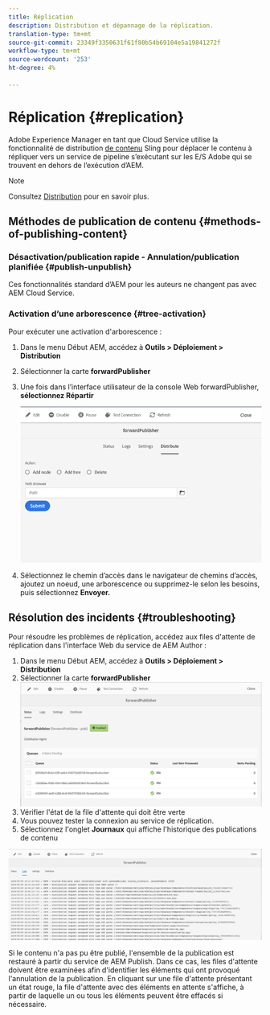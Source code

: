 ```yaml
---
title: Réplication
description: Distribution et dépannage de la réplication.
translation-type: tm+mt
source-git-commit: 23349f3350631f61f80b54b69104e5a19841272f
workflow-type: tm+mt
source-wordcount: '253'
ht-degree: 4%

---
```



# Réplication {#replication}

Adobe Experience Manager en tant que Cloud Service utilise la fonctionnalité de distribution [de contenu](https://sling.apache.org/documentation/bundles/content-distribution.html) Sling pour déplacer le contenu à répliquer vers un service de pipeline s’exécutant sur les E/S Adobe qui se trouvent en dehors de l’exécution d’AEM.

>[!NOTE]
>
>Consultez [Distribution](/help/core-concepts/architecture.md#content-distribution) pour en savoir plus.

## Méthodes de publication de contenu {#methods-of-publishing-content}

### Désactivation/publication rapide - Annulation/publication planifiée {#publish-unpublish}

Ces fonctionnalités standard d’AEM pour les auteurs ne changent pas avec AEM Cloud Service.

### Activation d’une arborescence {#tree-activation}

Pour exécuter une activation d&#39;arborescence :

1. Dans le menu Début AEM, accédez à **Outils > Déploiement > Distribution**
2. Sélectionner la carte **forwardPublisher**
3. Une fois dans l’interface utilisateur de la console Web forwardPublisher, **sélectionnez Répartir**

   ![](assets/distribute.png "DistributeDistribute")
4. Sélectionnez le chemin d’accès dans le navigateur de chemins d’accès, ajoutez un noeud, une arborescence ou supprimez-le selon les besoins, puis sélectionnez **Envoyer.**

## Résolution des incidents {#troubleshooting}

Pour résoudre les problèmes de réplication, accédez aux files d&#39;attente de réplication dans l&#39;interface Web du service de AEM Author :

1. Dans le menu Début AEM, accédez à **Outils > Déploiement > Distribution**
2. Sélectionner la carte **forwardPublisher**
   ![](assets/status.png "StatusStatus")
3. Vérifier l&#39;état de la file d&#39;attente qui doit être verte
4. Vous pouvez tester la connexion au service de réplication.
5. Sélectionnez l&#39;onglet **Journaux** qui affiche l&#39;historique des publications de contenu

![](assets/logs.png "JournauxJournaux")

Si le contenu n&#39;a pas pu être publié, l&#39;ensemble de la publication est restauré à partir du service de AEM Publish.
Dans ce cas, les files d&#39;attente doivent être examinées afin d&#39;identifier les éléments qui ont provoqué l&#39;annulation de la publication. En cliquant sur une file d&#39;attente présentant un état rouge, la file d&#39;attente avec des éléments en attente s&#39;affiche, à partir de laquelle un ou tous les éléments peuvent être effacés si nécessaire.
